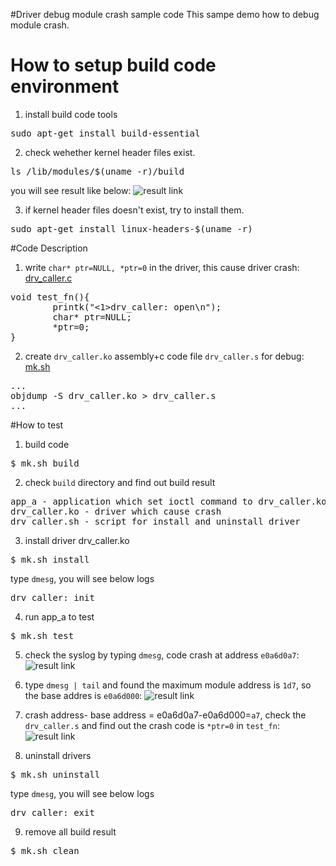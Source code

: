 #Driver debug module crash sample code
This sampe demo how to debug module crash.

# How to setup build code environment
1. install build code tools
<pre>
sudo apt-get install build-essential
</pre>
2. check wehether kernel header files exist.
<pre>
ls /lib/modules/$(uname -r)/build
</pre>
you will see result like below:
![result link](http://139.162.35.49/image/Linux-Programming/small_template_20160414.png)

3. if kernel header files doesn't exist, try to install them.
<pre>
sudo apt-get install linux-headers-$(uname -r)
</pre>

#Code Description
1. write `char* ptr=NULL, *ptr=0` in the driver, this cause driver crash: [drv_caller.c](https://github.com/ivan0124/Linux-programming/blob/master/driver_debug_module_crash/drv_src/drv_caller/drv_caller.c)
<pre>
void test_fn(){
        printk("<1>drv_caller: open\n");
        char* ptr=NULL;
        *ptr=0;
}
</pre>

2. create `drv_caller.ko` assembly+c code file `drv_caller.s` for debug: [mk.sh](https://github.com/ivan0124/Linux-programming/blob/master/driver_debug_module_crash/mk.sh)
<pre>
...
objdump -S drv_caller.ko > drv_caller.s
...
</pre>

#How to test
1. build code
<pre>$ mk.sh build</pre>
2. check `build` directory and find out build result 
<pre>
app_a - application which set ioctl command to drv_caller.ko
drv_caller.ko - driver which cause crash
drv_caller.sh - script for install and uninstall driver
</pre>
3. install driver drv_caller.ko
<pre>
$ mk.sh install
</pre>
type `dmesg`, you will see below logs
<pre>
drv_caller: init
</pre>

4. run app_a to test
<pre>$ mk.sh test </pre>

5. check the syslog by typing `dmesg`, code crash at address `e0a6d0a7`:
![result link](http://139.162.35.49/image/Linux-Programming/driver_debug_module_crash_20160418_3.png)

6. type `dmesg | tail` and found the maximum module address is `1d7`, so the base addres is `e0a6d000`:
![result link](http://139.162.35.49/image/Linux-Programming/driver_debug_module_crash_20160418_0.png)

7. crash address- base address = e0a6d0a7-e0a6d000=`a7`, check the `drv_caller.s` and find out the crash code is `*ptr=0` in `test_fn`:
![result link](http://139.162.35.49/image/Linux-Programming/driver_debug_module_crash_20160418_2.png)

8. uninstall drivers
<pre>
$ mk.sh uninstall
</pre>
type `dmesg`, you will see below logs
<pre>
drv_caller: exit
</pre>

9. remove all build result
<pre>
$ mk.sh clean
</pre>


